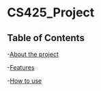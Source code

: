 # CS425_Project

## Table of Contents
-[About the project](#about-the-project)

-[Features](#features)

-[How to use](#how-to-use)

